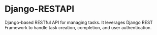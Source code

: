 # Django-RESTAPI
Django-based RESTful API for managing tasks. It leverages Django REST Framework to handle task creation, completion, and user authentication.
